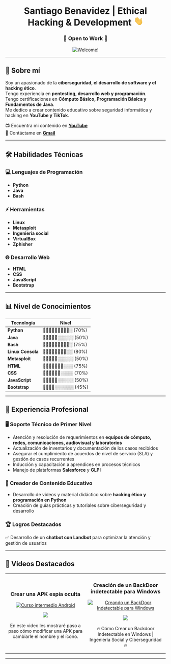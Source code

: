 <div align="center">
  <h1>Santiago Benavidez | Ethical Hacking & Development <img src="https://github.com/ABSphreak/ABSphreak/blob/master/gifs/Hi.gif" width="30px"></h1>
  <h3>👾 Open to Work 👾</h3>
</div>

<div align="center" width="50">
  <img src="https://i.gifer.com/6o0.gif" alt="Welcome!" width="300"/>
</div>

---

## 🚀 Sobre mí  
Soy un apasionado de la **ciberseguridad, el desarrollo de software y el hacking ético**.  
Tengo experiencia en **pentesting, desarrollo web y programación**.  
Tengo certificaciones en **Cómputo Básico, Programación Básica y Fundamentos de Java**.  
Me dedico a crear contenido educativo sobre seguridad informática y hacking en **YouTube y TikTok**.  

📺 Encuentra mi contenido en **[YouTube](https://www.youtube.com/@HackeandoPatos)**  
📧 Contáctame en **[Gmail](mailto:sbenavidezr29@gmail.com)**  

---

## 🛠 Habilidades Técnicas  

### 💻 Lenguajes de Programación  
- **Python**  
- **Java**  
- **Bash**  

### ⚡ Herramientas  
- **Linux**  
- **Metasploit**  
- **Ingeniería social**  
- **VirtualBox**  
- **Zphisher**  

### 🌐 Desarrollo Web  
- **HTML**  
- **CSS**  
- **JavaScript**  
- **Bootstrap**  

---

## 📊 Nivel de Conocimientos  

| Tecnología            | Nivel  |
|----------------------|--------|
| **Python**          | 🔹🔹🔹🔹🔹🔹🔹🔹🔹░ (70%) |
| **Java**            | 🔹🔹🔹🔹🔹░░░░░ (50%) |
| **Bash**            | 🔹🔹🔹🔹🔹🔹🔹🔹🔹░ (75%) |
| **Linux Consola**   | 🔹🔹🔹🔹🔹🔹🔹🔹░░ (80%) |
| **Metasploit**      | 🔹🔹🔹🔹🔹░░░░░ (50%) |
| **HTML**            | 🔹🔹🔹🔹🔹🔹🔹░░░ (75%) |
| **CSS**             | 🔹🔹🔹🔹🔹🔹░░░░ (70%) |
| **JavaScript**      | 🔹🔹🔹🔹🔹░░░░░ (50%) |
| **Bootstrap**       | 🔹🔹🔹🔹░░░░░░ (45%) |

---

## 📌 Experiencia Profesional  

### 🖥 Soporte Técnico de Primer Nivel  
- Atención y resolución de requerimientos en **equipos de cómputo, redes, comunicaciones, audiovisual y laboratorios**  
- Actualización de inventarios y documentación de los casos recibidos  
- Asegurar el cumplimiento de acuerdos de nivel de servicio (SLA) y gestión de casos recurrentes  
- Inducción y capacitación a aprendices en procesos técnicos  
- Manejo de plataformas **Salesforce** y **GLPI**  

### 🎥 Creador de Contenido Educativo  
- Desarrollo de videos y material didáctico sobre **hacking ético y programación en Python**  
- Creación de guías prácticas y tutoriales sobre ciberseguridad y desarrollo  

### 🏆 Logros Destacados  
✅ Desarrollo de un **chatbot con Landbot** para optimizar la atención y gestión de usuarios  

---

## 🎥 Videos Destacados  

<table>
<tr>
<td width="50%">
<h3 align="center">Crear una APK espía oculta</h3>
<div align="center">
<a href="https://youtu.be/2Jxq2rm2h1o" target="_blank">
<img src="https://i.imgur.com/5FfCN3U.jpeg" width="400" alt="Curso intermedio Android">
</a>
<p>
<a href="https://youtu.be/2Jxq2rm2h1o" target="_blank">
<img src="https://img.shields.io/badge/-Youtube-green?style=for-the-badge&color=fbfc40">
</a>
</p>
<p>En este video les mostraré paso a paso cómo modificar una APK para cambiarle el nombre y el ícono.</p>
</div>
</td>
<td width="50%">
<h3 align="center">Creación de un BackDoor indetectable para Windows</h3>
<div align="center">
<a href="https://youtu.be/oMHeQb6U13Q" target="_blank">
<img src="https://i.imgur.com/KphOqak.png" width="400" alt="Creando un BackDoor Indetectable para Windows">
</a>
<p>
<a href="https://youtu.be/oMHeQb6U13Q" target="_blank">
<img src="https://img.shields.io/badge/-Youtube-green?style=for-the-badge&color=ff00f4">
</a>
</p>
<p>🔥 Cómo Crear un Backdoor Indetectable en Windows | Ingeniería Social y Ciberseguridad 🔥</p>
</div>
</td>
</tr>
</table>

---

